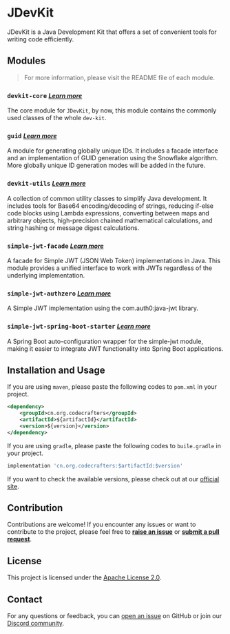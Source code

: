 # JDevKit
JDevKit is a Java Development Kit that offers a set of convenient tools for writing code efficiently.

## Modules

> For more information, please visit the README file of each module.

### `devkit-core` <span style="font-size: 14px;">_[Learn more](./devkit-core/README.md)_</span>
The core module for `JDevKit`, by now, this module contains the commonly used classes of the whole `dev-kit`.

### `guid` <span style="font-size: 14px;">_[Learn more](./guid/README.md)_</span>
A module for generating globally unique IDs. It includes a facade interface and an implementation of GUID generation 
using the Snowflake algorithm. More globally unique ID generation modes will be added in the future.

### `devkit-utils` <span style="font-size: 14px;">_[Learn more](./devkit-utils/README.md)_</span>
A collection of common utility classes to simplify Java development. It includes tools for Base64 encoding/decoding of 
strings, reducing if-else code blocks using Lambda expressions, converting between maps and arbitrary objects, 
high-precision chained mathematical calculations, and string hashing or message digest calculations.

### `simple-jwt-facade` <span style="font-size: 14px;">_[Learn more](./simple-jwt-facade/README.md)_</span>
A facade for Simple JWT (JSON Web Token) implementations in Java. This module provides a unified interface to work with
JWTs regardless of the underlying implementation.

### `simple-jwt-authzero` <span style="font-size: 14px;">_[Learn more](./simple-jwt-facade/README.md)_</span>
A Simple JWT implementation using the com.auth0:java-jwt library.

### `simple-jwt-spring-boot-starter` <span style="font-size: 14px;">_[Learn more](./simple-jwt-spring-boot-starter/README.md)_</span>
A Spring Boot auto-configuration wrapper for the simple-jwt module, making it easier to integrate JWT functionality into
Spring Boot applications.

## Installation and Usage
If you are using `maven`, please paste the following codes to `pom.xml` in your project.

```xml 
<dependency>
	<groupId>cn.org.codecrafters</groupId>
    <artifactId>${artifactId}</artifactId>
    <version>${version}</version>
</dependency>
```

If you are using `gradle`, please paste the following codes to `buile.gradle` in your project.

```groovy
implementation 'cn.org.codecrafters:$artifactId:$version'
```

If you want to check the available versions, please check out at our [official site]().

## Contribution
Contributions are welcome! If you encounter any issues or want to contribute to the project, please feel free to 
**[raise an issue](https://github.com/CodeCraftersCN/jdevkit/issues/new)** or **[submit a pull request](https://github.com/CodeCraftersCN/jdevkit/compare)**.

## License
This project is licensed under the [Apache License 2.0](LICENSE).

## Contact
For any questions or feedback, you can [open an issue](https://github.com/CodeCraftersCN/jdevkit/issues/new) on GitHub 
or join our [Discord community]().